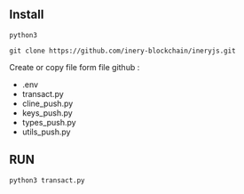 ## Install
~~~
python3
~~~
~~~
git clone https://github.com/inery-blockchain/ineryjs.git
~~~
Create or copy file form file github :
- .env
- transact.py
- cline_push.py
- keys_push.py
- types_push.py
- utils_push.py
## RUN
~~~
python3 transact.py
~~~